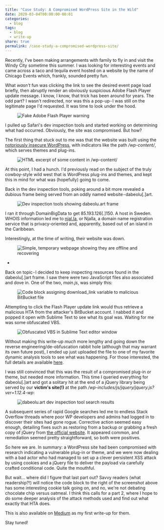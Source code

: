 ```yaml
---
title: "Case Study: A Compromised WordPress Site in the Wild"
date: 2020-03-04T00:00:00-00:01
categories:
  - blog
tags:
  - blog
  - write-up
share: true
permalink: /case-study-a-compromised-wordpress-site/
---
```


Recently, I've been making arrangements with family to fly in and visit the Windy City sometime this summer. I was looking for interesting events and came across a taco and tequila event hosted on a website by the name of Chicago Events which, frankly, sounded pretty fun.

What *wasn't* fun was clicking the link to see the desired event page load briefly, then abruptly render an obviously suspicious Adobe Flash Player update message. I know, I know, that trick has been around for years. The odd part? I wasn't redirected, nor was this a pop-up - I was still on the legitimate page I'd requested. It was time to look under the hood.

<figure>
  <img src="{{ '/assets/images/2020-03-03/wordpress1.png' | relative_url }}" alt="Fake Adobe Flash Player warning">
</figure>

I pulled up Safari's dev inspection tools and started working on determining what had occurred. Obviously, the site was compromised. But how?

The first thing that stuck out to me was that the website was built using the [notoriously insecure WordPress](https://wordpress.org/support/article/faq-my-site-was-hacked/), with indicators like the path */wp-content/*, which serves themes and plug-ins.

<figure>
  <img src="{{ '/assets/images/2020-03-03/wordpress2.png' | relative_url }}" alt="HTML excerpt of some content in /wp-content/">
</figure>

At this point, I had a hunch. I'd previously read on the subject of the truly cowboy-style wild west that is WordPress plug-ins and themes, and kept this in mind for what was (hopefully) going to come.

Back in the dev inspection tools, poking around a bit more revealed a dubious frame being served from an oddly named website - dabeolu[.]art.

<figure>
  <img src="{{ '/assets/images/2020-03-03/wordpress3.png' | relative_url }}" alt="Dev inspection tools showing dabeolu.art frame">
</figure>

I ran it through DomainBigData to get 85.193.126[.]150. A host in Sweden. WHOIS information led me to  [njal.la](https://njal.la/), or Njalla, a domain name registration service that is privacy-oriented and, apparently, based out of an island in the Caribbean.

Interestingly, at the time of writing, their website was down.

<figure>
  <img src="{{ '/assets/images/2020-03-03/wordpress4.png' | relative_url }}" alt="Simple, temporary webpage showing they are offline and recovering">
</figure>

-

Back on topic - I decided to keep inspecting resources found in the dabeolu[.]art frame. I saw there were two JavaScript files also associated and dove in. One of the two, *main.js*, was simply this:

<figure>
  <img src="{{ '/assets/images/2020-03-03/wordpress5.png' | relative_url }}" alt="Code block assigning download_link variable to malicious BitBucket file">
</figure>

Attempting to click the Flash Player update link would thus retrieve a malicious HTA from the attacker's BitBucket account. I nabbed it and popped it open with Sublime Text to see what its goal was. Waiting for me was some obfuscated VBS.

<figure>
  <img src="{{ '/assets/images/2020-03-03/wordpress6.png' | relative_url }}" alt="Obfuscated VBS in Sublime Text editor window">
</figure>

Without making this write-up *much* more lengthy and going down the reverse engineering/de-obfuscation rabbit hole (although that may warrant its own future post), I ended up just uploaded the file to one of my favorite dynamic analysis tools to see what was happening. For those interested, the full details are available [here](https://www.hybrid-analysis.com/sample/36c8c44b9baf743479d1a610af49598daf1c2154c9c938989653917159d64fac/5e56f418d0f56725245348dd).

I was still convinced that this was the result of a compromised plug-in or theme, but needed more information. This time I queried everything for dabeolu[.]art and got a solitary hit at the end of a jQuery library being served by our **victim's site(!)** at the path */wp-includes/js/jquery/jquery.js?ver=1.12.4-wp*:

<figure>
  <img src="{{ '/assets/images/2020-03-03/wordpress7.png' | relative_url }}" alt="dabeolu.art dev inspection tool search results">
</figure>

A subsequent series of rapid Google searches led me to endless Stack Overflow threads where poor WP developers and admins had logged in to discover their sites had gone rogue. Corrective action seemed easy enough, detailing fixes such as restoring from a backup or grabbing a fresh copy of jQuery from [the official website](https://jquery.com/download/). It appeared common, and remediation seemed pretty straightforward, so both were positives.

So here we are. In summary: a WordPress site had been compromised with research indicating a vulnerable plug-in or theme, and we were now dealing with a bad actor who had managed to set up a clever persistent XSS attack by using cookies and a jQuery file to deliver the payload via carefully crafted conditional code. Quite the mouthful.

But wait… where did I figure that last part out? Savvy readers (what readership?!) will notice the code block to the right of the screenshot above has some interesting cookie talk going on, and no, we're not debating chocolate chip versus oatmeal. I think this calls for a part 2, where I hope to do some deeper analysis of the attack methods used and find out what exactly that HTA does.

This is also available on [Medium](https://medium.com/@safekeepr/case-study-a-compromised-wordpress-site-in-the-wild-39295e613b6) as my first write-up for them.

Stay tuned!